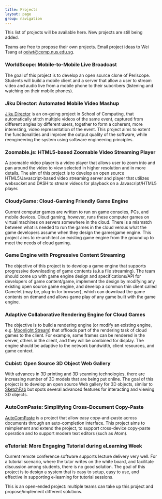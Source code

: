 ```yaml
---
title: Projects
layout: page
group: navigation
---
```


This list of projects will be available here.  New projects are still being added.  

Teams are free to propose their own projects.  Email project ideas to Wei Tsang at ooiwt@comp.nus.edu.sg.

### WorldScope: Mobile-to-Mobile Live Broadcast 

The goal of this project is to develop an open source clone of Periscope.  Students will build a mobile client and a server that allow a user to stream video and audio live from a mobile phone to their subcribers (listening and watching on their mobile phones).

### Jiku Director: Automated Mobile Video Mashup

[Jiku Director](http://liubei.ddns.comp.nus.edu.sg/jiku/jiku-director.html) is an on-going project in School of Computing, that automatically stitch multiple videos of the same event, captured from different angles by different users, together to form a coherent, more interesting, video representation of the event.  This project aims to extent the functionalities and improve the output quality of the software, while reengineering the system using software engineering principles.

### Zoomable.js: HTML5-based Zoomable Video Streaming Player

A zoomable video player is a video player that allows user to zoom into and pan around the video to view selected in higher resolution and in more details.  The aim of this project is to develop an open source HTML5/Javascript-based video streaming server and player that utilizes websocket and DASH to stream videos for playback on a Javascript/HTML5 player.

### CloudyGame: Cloud-Gaming Friendly Game Engine

Current computer games are written to run on game consoles, PCs, and mobile devices.  Cloud gaming, however, runs these computer games on virtual machines on servers somewhere in the cloud.  There is a mismatch between what is needed to run the games in the cloud versus what the game developers assume when they design the game/game engine.  This project aims to re-architect an existing game engine from the ground up to meet the needs of cloud gaming.


### Game Engine with Progressive Content Streaming

The objective of this project is to develop a game engine that supports progressive downloading of game contents (a.k.a file streaming). The team should come up with game engine design and specifications/API for developers of game content/game, implement the design by modifying any existing open source game engine, and develop a common thin client called Gamelet (may be, plug-in for browser), which can download the game contents on demand and allows game play of any game built with the game engine. 
 
### Adaptive Collaborative Rendering Engine for Cloud Games

The objective is to build a rendering engine (or modify an existing engine, e.g. [Moonlight Stream](https://github.com/moonlight-stream)) that offloads part of the rendering task of cloud games to the client.  For example, some frames can be rendered in the server, others in the client, and they will be combined for display.  The engine should be adaptive to the network bandwidth, client resources, and game context. 

### Cubist: Open Source 3D Object Web Gallery

With advances in 3D printing and 3D scanning technologies, there are increasing number of 3D models that are being put online.  The goal of this project is to develop an open source Web gallery for 3D objects, similar to [SketchFab](www.sketchfab.com) but spots several advanced features for interacting and viewing 3D objects.

### AutoComPaste: Simplifying Cross-Document Copy-Paste

[AutoComPaste](http://autocompaste.github.io/AutoComPaste/) is a project that allow easy copy-and-paste across documents through an auto-completion interface.  This project aims to reimplement and extend the project, to support cross-device copy-paste operation and to support modern text editors (such as Atom).

### eTutorial: More Engaging Tutorial during eLearning Week

Current remote conference software supports lecture delivery very well.  For a tutorial scenario, where the tutor writes on the white board, and facilitate discussion among students, there is no good solution.  The goal of this project is to design a system that is easy to setup, easy to use, and effective in supporting e-learning for tutorial sessions.  

This is an open-ended project: multiple teams can take up this project and propose/implement different solutions.
